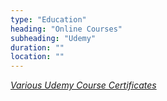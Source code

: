 ```yaml
---
type: "Education"
heading: "Online Courses"
subheading: "Udemy"
duration: ""
location: ""
---
```


<a class="no-tufte-underline" href="/udemy/"><i class="fa fa-book" aria-hidden="true"/><i class="fa fa-certificate" aria-hidden="true"/> Various Udemy Course Certificates</a> 
